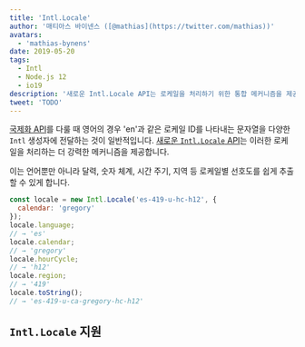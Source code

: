 ```yaml
---
title: 'Intl.Locale'
author: '매티아스 바이넨스 ([@mathias](https://twitter.com/mathias))'
avatars:
  - 'mathias-bynens'
date: 2019-05-20
tags:
  - Intl
  - Node.js 12
  - io19
description: '새로운 Intl.Locale API는 로케일을 처리하기 위한 통합 메커니즘을 제공하며, 문자열을 사용하는 것보다 더 편리합니다.'
tweet: 'TODO'
---
```

[국제화 API](/features/tags/intl)를 다룰 때 영어의 경우 'en'과 같은 로케일 ID를 나타내는 문자열을 다양한 `Intl` 생성자에 전달하는 것이 일반적입니다. [새로운 `Intl.Locale` API](https://github.com/tc39/proposal-intl-locale)는 이러한 로케일을 처리하는 더 강력한 메커니즘을 제공합니다.

<!--truncate-->
이는 언어뿐만 아니라 달력, 숫자 체계, 시간 주기, 지역 등 로케일별 선호도를 쉽게 추출할 수 있게 합니다.

```js
const locale = new Intl.Locale('es-419-u-hc-h12', {
  calendar: 'gregory'
});
locale.language;
// → 'es'
locale.calendar;
// → 'gregory'
locale.hourCycle;
// → 'h12'
locale.region;
// → '419'
locale.toString();
// → 'es-419-u-ca-gregory-hc-h12'
```

## `Intl.Locale` 지원

<feature-support chrome="74 /blog/v8-release-74#intl.locale"
                 firefox="no"
                 safari="no"
                 nodejs="12 https://twitter.com/mathias/status/1120700101637353473"
                 babel="no"></feature-support>
